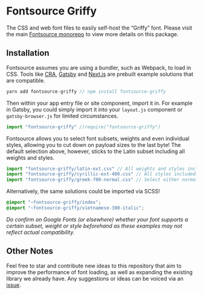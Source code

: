 # Fontsource Griffy

The CSS and web font files to easily self-host the “Griffy” font. Please visit the main [Fontsource monorepo](https://github.com/DecliningLotus/fontsource) to view more details on this package.

## Installation

Fontsource assumes you are using a bundler, such as Webpack, to load in CSS. Tools like [CRA](https://create-react-app.dev/), [Gatsby](https://www.gatsbyjs.org/) and [Next.js](https://nextjs.org/) are prebuilt example solutions that are compatible.

```javascript
yarn add fontsource-griffy // npm install fontsource-griffy
```

Then within your app entry file or site component, import it in. For example in Gatsby, you could simply import it into your `layout.js` component or `gatsby-browser.js` for limited circumstances.

```javascript
import "fontsource-griffy" //require("fontsource-griffy")
```

Fontsource allows you to select font subsets, weights and even individual styles, allowing you to cut down on payload sizes to the last byte! The default selection above, however, sticks to the Latin subset including all weights and styles.

```javascript
import "fontsource-griffy/latin-ext.css" // All weights and styles included.
import "fontsource-griffy/cyrillic-ext-400.css" // All styles included.
import "fontsource-griffy/greek-700-normal.css" // Select either normal or italic.
```

Alternatively, the same solutions could be imported via SCSS!

```scss
@import "~fontsource-griffy/index";
@import "~fontsource-griffy/vietnamese-300-italic";
```

_Do confirm on Google Fonts (or elsewhere) whether your font supports a certain subset, weight or style beforehand as these examples may not reflect actual compatibility._

## Other Notes

Feel free to star and contribute new ideas to this repository that aim to improve the performance of font loading, as well as expanding the existing library we already have. Any suggestions or ideas can be voiced via an [issue](https://github.com/DecliningLotus/fontsource/issues).
